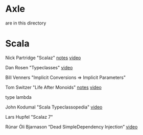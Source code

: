 
Axle
====

are in this directory

Scala
=====

Nick Partridge "Scalaz" [notes](NickPartridgeScalaz) [video](http://vimeo.com/10482466)

Dan Rosen "Typeclasses" [video](http://www.youtube.com/watch?v=sVMES4RZF-8)

Bill Venners "Implicit Conversions => Implicit Parameters"

Tom Switzer "Life After Monoids" [notes](TomSwitzerLifeAfterMonoids.sc) [video](http://www.youtube.com/watch?v=xO9AoZNSOH4)

type lambda

John Kodumal "Scala Typeclassopedia" [video](http://www.youtube.com/watch?v=IMGCDph1fNY)

Lars Hupfel "Scalaz 7"

Rúnar Óli Bjarnason “Dead SimpleDependency Injection” [video](http://www.youtube.com/watch?v=ZasXwtTRkio)
